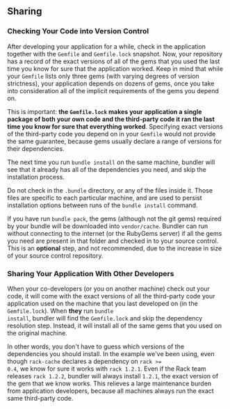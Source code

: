 ## Sharing
  
### Checking Your Code into Version Control

After developing your application for a while, check in the application together with the
<code>Gemfile</code> and <code>Gemfile.lock</code> snapshot. Now, your repository has a
record of the exact versions of all of the gems that you used the last time you know for
sure that the application worked. Keep in mind that while your <code>Gemfile</code>
lists only three gems (with varying degrees of version strictness), your application
depends on dozens of gems, once you take into consideration all of the implicit
requirements of the gems you depend on.

This is important: <strong>the <code>Gemfile.lock</code> makes your application a single
package of both your own code and the third-party code it ran the last time you know for
sure that everything worked</strong>. Specifying exact versions of the third-party code
you depend on in your <code>Gemfile</code> would not provide the same guarantee, because
gems usually declare a range of versions for their dependencies.

The next time you run <code>bundle install</code> on the same machine, bundler will see
that it already has all of the dependencies you need, and skip the installation process.

Do not check in the <code>.bundle</code> directory, or any of the files inside it. Those
files are specific to each particular machine, and are used to persist installation options
between runs of the <code>bundle install</code> command.

If you have run <code>bundle pack</code>, the gems (although not the git gems) required
by your bundle will be downloaded into <code>vendor/cache</code>. Bundler can run without
connecting to the internet (or the RubyGems server) if all the gems you need are present
in that folder and checked in to your source control. This is an <strong>optional</strong>
step, and not recommended, due to the increase in size of your source control repository.

### Sharing Your Application With Other Developers

When your co-developers (or you on another machine) check out your code, it will come
with the exact versions of all the third-party code your application used on the machine
that you last developed on (in the <code>Gemfile.lock</code>). When **they** run
<code>bundle install</code>, bundler will find the <code>Gemfile.lock</code> and skip
the dependency resolution step. Instead, it will install all of the same gems that you
used on the original machine.

In other words, you don't have to guess which versions of the dependencies you should
install. In the example we've been using, even though <code>rack-cache</code> declares a
dependency on <code>rack >= 0.4</code>, we know for sure it works with <code>rack
1.2.1</code>. Even if the Rack team releases <code>rack 1.2.2</code>, bundler will
always install <code>1.2.1</code>, the exact version of the gem that we know works. This
relieves a large maintenance burden from application developers, because all machines
always run the exact same third-party code.
